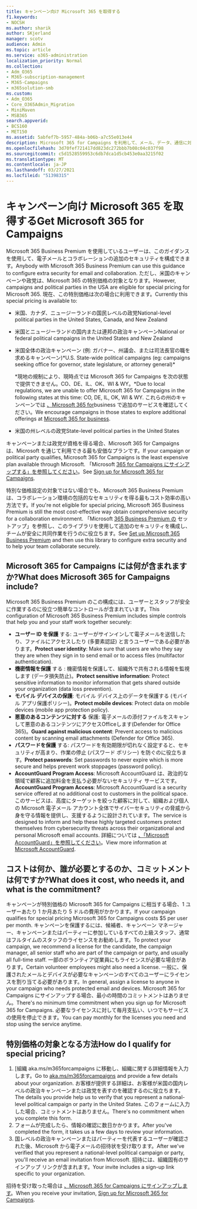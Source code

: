 ```yaml
---
title: キャンペーン向け Microsoft 365 を取得する
f1.keywords:
- NOCSH
ms.author: sharik
author: SKjerland
manager: scotv
audience: Admin
ms.topic: article
ms.service: o365-administration
localization_priority: Normal
ms.collection:
- Adm_O365
- M365-subscription-management
- M365-Campaigns
- m365solution-smb
ms.custom:
- Adm_O365
- Core_O365Admin_Migration
- MiniMaven
- MSB365
search.appverid:
- BCS160
- MET150
ms.assetid: 5abfef7b-5957-484a-b06b-a7c55e013e44
description: Microsoft 365 for Campaigns を利用して、メール、データ、通信に対するサイバーセキュリティの脅威からキャンペーンを保護できます。
ms.openlocfilehash: 3d70fef721417dd823dc272bbb7b08c04c037f98
ms.sourcegitcommit: c5d1528559953c6db7dca1d5cb453e0aa3215f02
ms.translationtype: MT
ms.contentlocale: ja-JP
ms.lasthandoff: 03/27/2021
ms.locfileid: "51398315"
---
```

# <a name="get-microsoft-365-for-campaigns"></a><span data-ttu-id="87bfb-103">キャンペーン向け Microsoft 365 を取得する</span><span class="sxs-lookup"><span data-stu-id="87bfb-103">Get Microsoft 365 for Campaigns</span></span>

<span data-ttu-id="87bfb-104">Microsoft 365 Business Premium を使用しているユーザーは、このガイダンスを使用して、電子メールとコラボレーションの追加のセキュリティを構成できます。</span><span class="sxs-lookup"><span data-stu-id="87bfb-104">Anybody with Microsoft 365 Business Premium can use this guidance to configure extra security for email and collaboration.</span></span> <span data-ttu-id="87bfb-105">ただし、米国のキャンペーンや政党は、Microsoft 365 の特別価格の対象となります。</span><span class="sxs-lookup"><span data-stu-id="87bfb-105">However, campaigns and political parties in the USA are eligible for special pricing for Microsoft 365.</span></span> <span data-ttu-id="87bfb-106">現在、この特別価格は次の場合に利用できます。</span><span class="sxs-lookup"><span data-stu-id="87bfb-106">Currently this special pricing is available to:</span></span>

- <span data-ttu-id="87bfb-107">米国、カナダ、ニュージーランドの国民レベルの政党</span><span class="sxs-lookup"><span data-stu-id="87bfb-107">National-level political parties in the United States, Canada, and New Zealand</span></span>
- <span data-ttu-id="87bfb-108">米国とニュージーランドの国内または連邦の政治キャンペーン</span><span class="sxs-lookup"><span data-stu-id="87bfb-108">National or federal political campaigns in the United States and New Zealand</span></span>
- <span data-ttu-id="87bfb-109">米国全体の政治キャンペーン (例: ガバナー、州議会、または司法長官の職を求めるキャンペーン)\*</span><span class="sxs-lookup"><span data-stu-id="87bfb-109">U.S. State-wide political campaigns (eg: campaigns seeking office for governor, state legislature, or attorney general)\*</span></span>

    <span data-ttu-id="87bfb-110">\*現地の規制により、現時点では Microsoft 365 for Campaigns を次の状態で提供できません。CO、DE、IL、OK、WI & WY。</span><span class="sxs-lookup"><span data-stu-id="87bfb-110">\*Due to local regulations, we are unable to offer Microsoft 365 for Campaigns in the following states at this time: CO, DE, IL, OK, WI & WY.</span></span> <span data-ttu-id="87bfb-111">これらの州のキャンペーンでは [、Microsoft 365 for](https://www.office.com/business)business で追加のサービスを確認してください。</span><span class="sxs-lookup"><span data-stu-id="87bfb-111">We encourage campaigns in those states to explore additional offerings at [Microsoft 365 for business](https://www.office.com/business).</span></span>

- <span data-ttu-id="87bfb-112">米国の州レベルの政党</span><span class="sxs-lookup"><span data-stu-id="87bfb-112">State-level political parties in the United States</span></span>

<span data-ttu-id="87bfb-113">キャンペーンまたは政党が資格を得る場合、Microsoft 365 for Campaigns は、Microsoft を通じて利用できる最も安価なプランです。</span><span class="sxs-lookup"><span data-stu-id="87bfb-113">If your campaign or political party qualifies, Microsoft 365 for Campaigns is the least expensive plan available through Microsoft.</span></span> <span data-ttu-id="87bfb-114">「Microsoft [365 for Campaigns にサインアップする」を参照してください](m365-campaigns-sign-up.md)。</span><span class="sxs-lookup"><span data-stu-id="87bfb-114">See [Sign up for Microsoft 365 for Campaigns](m365-campaigns-sign-up.md).</span></span>  

<span data-ttu-id="87bfb-115">特別な価格設定の対象ではない場合でも、Microsoft 365 Business Premium は、コラボレーション環境の包括的なセキュリティを得る最もコスト効率の高い方法です。</span><span class="sxs-lookup"><span data-stu-id="87bfb-115">If you're not eligible for special pricing, Microsoft 365 Business Premium is still the most cost-effective way obtain comprehensive security for a collaboration environment.</span></span> <span data-ttu-id="87bfb-116">「Microsoft [365 Business Premium の](../business/set-up.md?toc=/microsoft-365/campaigns/toc.json&bc=/microsoft-365/campaigns/breadcrumb/toc.json) セットアップ」を参照し、このライブラリを使用して追加のセキュリティを構成し、チームが安全に共同作業を行うのに役立ちます。</span><span class="sxs-lookup"><span data-stu-id="87bfb-116">See [Set up Microsoft 365 Business Premium](../business/set-up.md?toc=/microsoft-365/campaigns/toc.json&bc=/microsoft-365/campaigns/breadcrumb/toc.json) and then use this library to configure extra security and to help your team collaborate securely.</span></span>

## <a name="what-does-microsoft-365-for-campaigns-include"></a><span data-ttu-id="87bfb-117">Microsoft 365 for Campaigns には何が含まれますか?</span><span class="sxs-lookup"><span data-stu-id="87bfb-117">What does Microsoft 365 for Campaigns include?</span></span>

<span data-ttu-id="87bfb-118">Microsoft 365 Business Premium のこの構成には、ユーザーとスタッフが安全に作業するのに役立つ簡単なコントロールが含まれています。</span><span class="sxs-lookup"><span data-stu-id="87bfb-118">This configuration of Microsoft 365 Business Premium includes simple controls that help you and your staff work together securely:</span></span>

- <span data-ttu-id="87bfb-119">**ユーザー ID を保護** する: ユーザーがサインインして電子メールを送信したり、ファイルにアクセスしたり (多要素認証) と言うユーザーである必要があります。</span><span class="sxs-lookup"><span data-stu-id="87bfb-119">**Protect user identity**: Make sure that users are who they say they are when they sign in to send email or to access files (multifactor authentication).</span></span>
- <span data-ttu-id="87bfb-120">**機密情報を保護** する : 機密情報を保護して、組織外で共有される情報を監視します (データ損失防止)。</span><span class="sxs-lookup"><span data-stu-id="87bfb-120">**Protect sensitive information**: Protect sensitive information to monitor information that gets shared outside your organization (data loss prevention).</span></span>
- <span data-ttu-id="87bfb-121">**モバイル デバイスの保護**: モバイル デバイス上のデータを保護する (モバイル アプリ保護ポリシー)。</span><span class="sxs-lookup"><span data-stu-id="87bfb-121">**Protect mobile devices**: Protect data on mobile devices (mobile app protection policy).</span></span>
- <span data-ttu-id="87bfb-122">**悪意のあるコンテンツに対する** 保護: 電子メールの添付ファイルをスキャンして悪意のあるコンテンツにアクセスOfficeします(Defender for Office 365)。</span><span class="sxs-lookup"><span data-stu-id="87bfb-122">**Guard against malicious content**: Prevent access to malicious content by scanning email attachments (Defender for Office 365).</span></span>
- <span data-ttu-id="87bfb-123">**パスワードを保護** する: パスワードを有効期限が切れなく設定すると、セキュリティが高まり、作業の停止 (パスワード ポリシー) を防ぐのに役立ちます。</span><span class="sxs-lookup"><span data-stu-id="87bfb-123">**Protect passwords**: Set passwords to never expire which is more secure and helps prevent work stoppages (password policy).</span></span>
- <span data-ttu-id="87bfb-124">**AccountGuard Program Access**: Microsoft AccountGuard は、政治的な領域で顧客に追加料金を支払う必要がないセキュリティ サービスです。</span><span class="sxs-lookup"><span data-stu-id="87bfb-124">**AccountGuard Program Access**: Microsoft AccountGuard is a security service offered at no additional cost to customers in the political space.</span></span> <span data-ttu-id="87bfb-125">このサービスは、高度にターゲットを絞った顧客に対して、組織および個人の Microsoft 電子メール アカウント全体でサイバーセキュリティの脅威から身を守る情報を提供し、支援するように設計されています。</span><span class="sxs-lookup"><span data-stu-id="87bfb-125">The service is designed to inform and help these highly targeted customers protect themselves from cybersecurity threats across their organizational and personal Microsoft email accounts.</span></span> <span data-ttu-id="87bfb-126">詳細については [、「Microsoft AccountGuard」を参照してください](https://www.microsoftaccountguard.com/)。</span><span class="sxs-lookup"><span data-stu-id="87bfb-126">View more information at [Microsoft AccountGuard](https://www.microsoftaccountguard.com/).</span></span>

## <a name="what-does-it-cost-who-needs-it-and-what-is-the-commitment"></a><span data-ttu-id="87bfb-127">コストは何か、誰が必要とするのか、コミットメントは何ですか?</span><span class="sxs-lookup"><span data-stu-id="87bfb-127">What does it cost, who needs it, and what is the commitment?</span></span>

<span data-ttu-id="87bfb-128">キャンペーンが特別価格の Microsoft 365 for Campaigns に相当する場合、1 ユーザーあたり 1 か月あたり 5 ドルの費用がかかります。</span><span class="sxs-lookup"><span data-stu-id="87bfb-128">If your campaign qualifies for special pricing Microsoft 365 for Campaigns costs $5 per user per month.</span></span>
<span data-ttu-id="87bfb-129">キャンペーンを保護するには、候補者、キャンペーン マネージャー、キャンペーンまたはパーティーに参加しているすべての上級スタッフ、通常はフルタイムのスタッフのライセンスをお勧めします。</span><span class="sxs-lookup"><span data-stu-id="87bfb-129">To protect your campaign, we recommend a license for the candidate, the campaign manager, all senior staff who are part of the campaign or party, and usually all full-time staff.</span></span> <span data-ttu-id="87bfb-130">一部のボランティア従業員にもライセンスが必要な場合があります。</span><span class="sxs-lookup"><span data-stu-id="87bfb-130">Certain volunteer employees might also need a license.</span></span> <span data-ttu-id="87bfb-131">一般に、保護されたメールとデバイスが必要なキャンペーンのすべてのユーザーにライセンスを割り当てる必要があります。</span><span class="sxs-lookup"><span data-stu-id="87bfb-131">In general, assign a license to anyone in your campaign who needs protected email and devices.</span></span>
<span data-ttu-id="87bfb-132">Microsoft 365 for Campaigns にサインアップする場合、最小の時間のコミットメントはありません。</span><span class="sxs-lookup"><span data-stu-id="87bfb-132">There's no minimum time commitment when you sign up for Microsoft 365 for Campaigns.</span></span> <span data-ttu-id="87bfb-133">必要なライセンスに対して毎月支払い、いつでもサービスの使用を停止できます。</span><span class="sxs-lookup"><span data-stu-id="87bfb-133">You can pay monthly for the licenses you need and stop using the service anytime.</span></span>

## <a name="how-do-i-qualify-for-special-pricing"></a><span data-ttu-id="87bfb-134">特別価格の対象となる方法</span><span class="sxs-lookup"><span data-stu-id="87bfb-134">How do I qualify for special pricing?</span></span>

1. <span data-ttu-id="87bfb-135">[組織[](https://aka.ms/m365forcampaigns/) aka.ms/m365forcampaigns に移動し、組織に関する詳細情報を入力します。</span><span class="sxs-lookup"><span data-stu-id="87bfb-135">Go to [aka.ms/m365forcampaigns](https://aka.ms/m365forcampaigns/) and provide a few details about your organization.</span></span> <span data-ttu-id="87bfb-136">お客様が提供する詳細は、お客様が米国の国内レベルの政治キャンペーンまたは政党を表すのを確認するのに役立ちます。</span><span class="sxs-lookup"><span data-stu-id="87bfb-136">The details you provide help us to verify that you represent a national-level political campaign or party in the United States.</span></span> <span data-ttu-id="87bfb-137">このフォームに入力した場合、コミットメントはありません。</span><span class="sxs-lookup"><span data-stu-id="87bfb-137">There's no commitment when you complete this form.</span></span>
2. <span data-ttu-id="87bfb-138">フォームが完成したら、情報の確認に数日かかります。</span><span class="sxs-lookup"><span data-stu-id="87bfb-138">After you've completed the form, it takes us a few days to review your information.</span></span>
3. <span data-ttu-id="87bfb-139">国レベルの政治キャンペーンまたはパーティーを代表するユーザーが確認された後、Microsoft から電子メールの招待状を受け取ります。</span><span class="sxs-lookup"><span data-stu-id="87bfb-139">After we've verified that you represent a national-level political campaign or party, you'll receive an email invitation from Microsoft.</span></span> <span data-ttu-id="87bfb-140">招待には、組織固有のサインアップ リンクが含まれます。</span><span class="sxs-lookup"><span data-stu-id="87bfb-140">Your invite includes a sign-up link specific to your organization.</span></span>

<span data-ttu-id="87bfb-141">招待を受け取った場合は [、Microsoft 365 for Campaigns にサインアップします](m365-campaigns-sign-up.md)。</span><span class="sxs-lookup"><span data-stu-id="87bfb-141">When you receive your invitation, [Sign up for Microsoft 365 for Campaigns](m365-campaigns-sign-up.md).</span></span>
